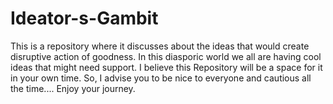 # Ideator-s-Gambit
This is a repository where it discusses about the ideas that would create disruptive action of goodness. In this diasporic world we all are having cool ideas that might need support. I believe this Repository will be a space for it in your own time. So, I advise you to be nice to everyone and cautious all the time.... Enjoy your journey.

